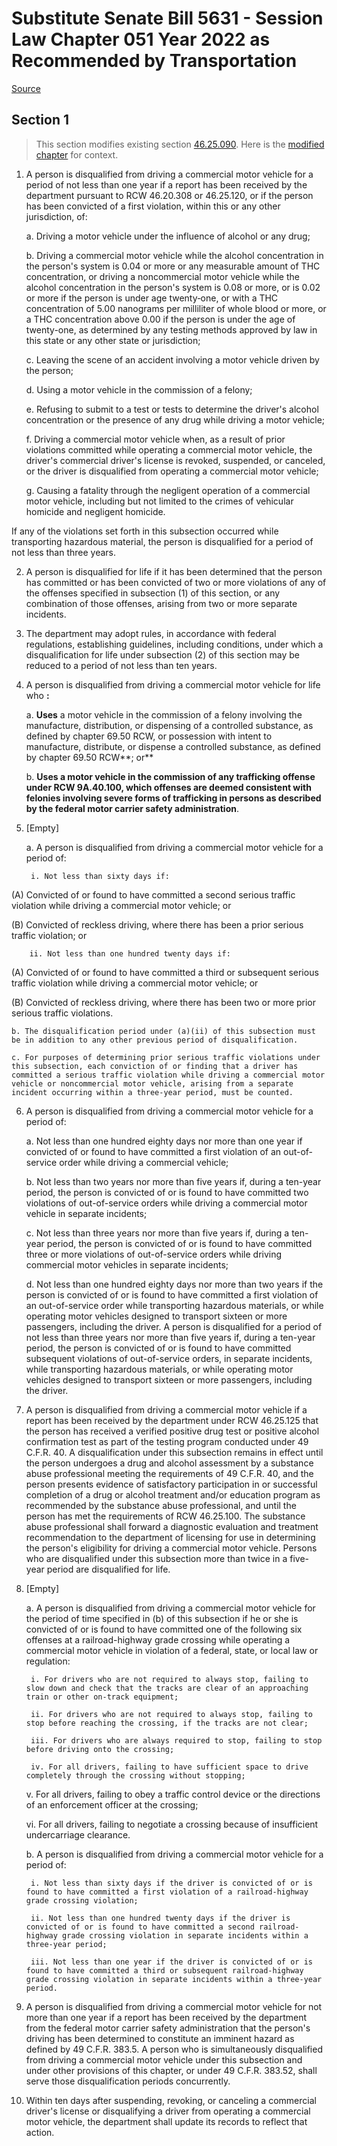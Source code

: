 # Substitute Senate Bill 5631 - Session Law Chapter 051 Year 2022 as Recommended by Transportation

[Source](http://lawfilesext.leg.wa.gov/biennium/2021-22/Pdf/Bills/Session%20Laws/Senate/5631-S.SL.pdf)
## Section 1
> This section modifies existing section [46.25.090](/rcw/46_motor_vehicles/46.25_uniform_commercial_drivers_license_act.md). Here is the [modified chapter](rcw/46_motor_vehicles/46.25_uniform_commercial_drivers_license_act.md) for context.

1. A person is disqualified from driving a commercial motor vehicle for a period of not less than one year if a report has been received by the department pursuant to RCW 46.20.308 or 46.25.120, or if the person has been convicted of a first violation, within this or any other jurisdiction, of:

    a. Driving a motor vehicle under the influence of alcohol or any drug;

    b. Driving a commercial motor vehicle while the alcohol concentration in the person's system is 0.04 or more or any measurable amount of THC concentration, or driving a noncommercial motor vehicle while the alcohol concentration in the person's system is 0.08 or more, or is 0.02 or more if the person is under age twenty‑one, or with a THC concentration of 5.00 nanograms per milliliter of whole blood or more, or a THC concentration above 0.00 if the person is under the age of twenty-one, as determined by any testing methods approved by law in this state or any other state or jurisdiction;

    c. Leaving the scene of an accident involving a motor vehicle driven by the person;

    d. Using a motor vehicle in the commission of a felony;

    e. Refusing to submit to a test or tests to determine the driver's alcohol concentration or the presence of any drug while driving a motor vehicle;

    f. Driving a commercial motor vehicle when, as a result of prior violations committed while operating a commercial motor vehicle, the driver's commercial driver's license is revoked, suspended, or canceled, or the driver is disqualified from operating a commercial motor vehicle;

    g. Causing a fatality through the negligent operation of a commercial motor vehicle, including but not limited to the crimes of vehicular homicide and negligent homicide.

If any of the violations set forth in this subsection occurred while transporting hazardous material, the person is disqualified for a period of not less than three years.

2. A person is disqualified for life if it has been determined that the person has committed or has been convicted of two or more violations of any of the offenses specified in subsection (1) of this section, or any combination of those offenses, arising from two or more separate incidents.

3. The department may adopt rules, in accordance with federal regulations, establishing guidelines, including conditions, under which a disqualification for life under subsection (2) of this section may be reduced to a period of not less than ten years.

4. A person is disqualified from driving a commercial motor vehicle for life who **:**

    a. **Uses** a motor vehicle in the commission of a felony involving the manufacture, distribution, or dispensing of a controlled substance, as defined by chapter 69.50 RCW, or possession with intent to manufacture, distribute, or dispense a controlled substance, as defined by chapter 69.50 RCW**; or**

    b. **Uses a motor vehicle in the commission of any trafficking offense under RCW 9A.40.100, which offenses are deemed consistent with felonies involving severe forms of trafficking in persons as described by the federal motor carrier safety administration**.

5. [Empty]

    a. A person is disqualified from driving a commercial motor vehicle for a period of:

        i. Not less than sixty days if:

(A) Convicted of or found to have committed a second serious traffic violation while driving a commercial motor vehicle; or

(B) Convicted of reckless driving, where there has been a prior serious traffic violation; or

        ii. Not less than one hundred twenty days if:

(A) Convicted of or found to have committed a third or subsequent serious traffic violation while driving a commercial motor vehicle; or

(B) Convicted of reckless driving, where there has been two or more prior serious traffic violations.

    b. The disqualification period under (a)(ii) of this subsection must be in addition to any other previous period of disqualification.

    c. For purposes of determining prior serious traffic violations under this subsection, each conviction of or finding that a driver has committed a serious traffic violation while driving a commercial motor vehicle or noncommercial motor vehicle, arising from a separate incident occurring within a three-year period, must be counted.

6. A person is disqualified from driving a commercial motor vehicle for a period of:

    a. Not less than one hundred eighty days nor more than one year if convicted of or found to have committed a first violation of an out-of-service order while driving a commercial vehicle;

    b. Not less than two years nor more than five years if, during a ten-year period, the person is convicted of or is found to have committed two violations of out-of-service orders while driving a commercial motor vehicle in separate incidents;

    c. Not less than three years nor more than five years if, during a ten-year period, the person is convicted of or is found to have committed three or more violations of out-of-service orders while driving commercial motor vehicles in separate incidents;

    d. Not less than one hundred eighty days nor more than two years if the person is convicted of or is found to have committed a first violation of an out-of-service order while transporting hazardous materials, or while operating motor vehicles designed to transport sixteen or more passengers, including the driver. A person is disqualified for a period of not less than three years nor more than five years if, during a ten-year period, the person is convicted of or is found to have committed subsequent violations of out-of-service orders, in separate incidents, while transporting hazardous materials, or while operating motor vehicles designed to transport sixteen or more passengers, including the driver.

7. A person is disqualified from driving a commercial motor vehicle if a report has been received by the department under RCW 46.25.125 that the person has received a verified positive drug test or positive alcohol confirmation test as part of the testing program conducted under 49 C.F.R. 40. A disqualification under this subsection remains in effect until the person undergoes a drug and alcohol assessment by a substance abuse professional meeting the requirements of 49 C.F.R. 40, and the person presents evidence of satisfactory participation in or successful completion of a drug or alcohol treatment and/or education program as recommended by the substance abuse professional, and until the person has met the requirements of RCW 46.25.100. The substance abuse professional shall forward a diagnostic evaluation and treatment recommendation to the department of licensing for use in determining the person's eligibility for driving a commercial motor vehicle. Persons who are disqualified under this subsection more than twice in a five-year period are disqualified for life.

8. [Empty]

    a. A person is disqualified from driving a commercial motor vehicle for the period of time specified in (b) of this subsection if he or she is convicted of or is found to have committed one of the following six offenses at a railroad-highway grade crossing while operating a commercial motor vehicle in violation of a federal, state, or local law or regulation:

        i. For drivers who are not required to always stop, failing to slow down and check that the tracks are clear of an approaching train or other on-track equipment;

        ii. For drivers who are not required to always stop, failing to stop before reaching the crossing, if the tracks are not clear;

        iii. For drivers who are always required to stop, failing to stop before driving onto the crossing;

        iv. For all drivers, failing to have sufficient space to drive completely through the crossing without stopping;

    v. For all drivers, failing to obey a traffic control device or the directions of an enforcement officer at the crossing;

    vi. For all drivers, failing to negotiate a crossing because of insufficient undercarriage clearance.

    b. A person is disqualified from driving a commercial motor vehicle for a period of:

        i. Not less than sixty days if the driver is convicted of or is found to have committed a first violation of a railroad-highway grade crossing violation;

        ii. Not less than one hundred twenty days if the driver is convicted of or is found to have committed a second railroad-highway grade crossing violation in separate incidents within a three-year period;

        iii. Not less than one year if the driver is convicted of or is found to have committed a third or subsequent railroad-highway grade crossing violation in separate incidents within a three-year period.

9. A person is disqualified from driving a commercial motor vehicle for not more than one year if a report has been received by the department from the federal motor carrier safety administration that the person's driving has been determined to constitute an imminent hazard as defined by 49 C.F.R. 383.5. A person who is simultaneously disqualified from driving a commercial motor vehicle under this subsection and under other provisions of this chapter, or under 49 C.F.R. 383.52, shall serve those disqualification periods concurrently.

10. Within ten days after suspending, revoking, or canceling a commercial driver's license or disqualifying a driver from operating a commercial motor vehicle, the department shall update its records to reflect that action.

